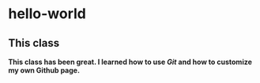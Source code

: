 # hello-world
## This class
**This class has been great. I learned how to use ***Git*** and how to customize my own Github page.**
